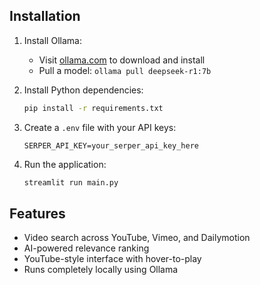 ## Installation

1. Install Ollama:
   - Visit [ollama.com](https://ollama.com/) to download and install
   - Pull a model: `ollama pull deepseek-r1:7b`

2. Install Python dependencies:
   ```bash
   pip install -r requirements.txt
   ```

3. Create a `.env` file with your API keys:
   ```
   SERPER_API_KEY=your_serper_api_key_here
   ```

4. Run the application:
   ```bash
   streamlit run main.py
   ```

## Features

- Video search across YouTube, Vimeo, and Dailymotion
- AI-powered relevance ranking
- YouTube-style interface with hover-to-play
- Runs completely locally using Ollama